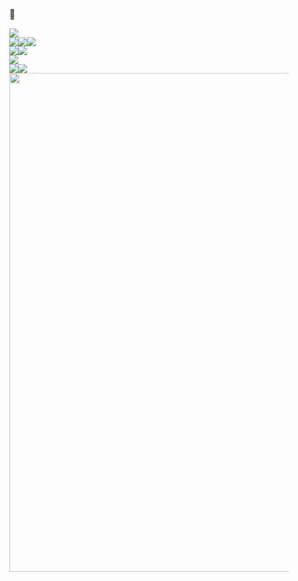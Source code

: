 ### 🙂

<div style = "display:flex;">
<img src="https://img.shields.io/badge/AWS_ECS-white?style=flat-square&logo=amazonaws">  
</div>

<div style = "display:flex;">
<img src="https://img.shields.io/badge/SpringBoot-white?style=flat-square&logo=springboot">
<img src="https://img.shields.io/badge/SpringSecurity-white?style=flat-square&logo=springsecurity">
<img src="https://img.shields.io/badge/JPA-white?style=flat-square&logo=spring">
</div>

<div style = "display:flex;">
<img src="https://img.shields.io/badge/Mysql-white?style=flat-square&logo=mysql">
<img src="https://img.shields.io/badge/MariaDB-white?style=flat-square&logo=mariadb">
</div>

<div style = "display:flex;">
<img src="https://img.shields.io/badge/Java-navy?style=flat-square&logo=java">
</div>

<div style = "display:flex;">
<img src="https://img.shields.io/badge/linux-white?style=flat-square&logo=linux">
<img src="https://img.shields.io/badge/docker-white?style=flat-square&logo=docker">
</div>

<img src = "https://github.com/user-attachments/assets/3ad88a09-040b-4e0e-8aac-4181005a3a80" width = "900"/>
